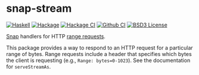 # snap-stream

[![Haskell](https://img.shields.io/badge/language-Haskell-orange.svg)](https://haskell.org) [![Hackage](https://img.shields.io/hackage/v/snap-stream.svg)](https://hackage.haskell.org/package/snap-stream) [![Hackage CI](https://matrix.hackage.haskell.org/api/v2/packages/snap-stream/badge)](https://matrix.hackage.haskell.org/#/package/snap-stream)  [![Github CI](https://github.com/obsidiansystems/snap-stream/workflows/Haskell%20CI/badge.svg)](https://github.com/obsidiansystems/snap-stream/actions) [![BSD3 License](https://img.shields.io/badge/license-BSD3-blue.svg)](https://github.com/obsidiansystems/snap-stream/blob/master/LICENSE)

[Snap](https://hackage.haskell.org/package/snap) handlers for HTTP [range requests](https://developer.mozilla.org/en-US/docs/Web/HTTP/Range_requests).

This package provides a way to respond to an HTTP request for a particular range of bytes. Range requests include a header that specifies which bytes the client is requesting (e.g., `Range: bytes=0-1023`). See the documentation for `serveStreamAs`.
